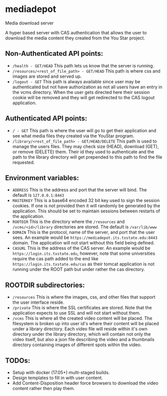 # mediadepot
Media download server

A hyper based server with CAS authentication that allows the user to download the media content they created from the You Star project.

## Non-Authenticated API points:
* `/health - GET/HEAD` This path lets us know that the server is running.
* `/resources/<rest_of_file_path> - GET/HEAD` This path is where css and images are stored and served up.
* `/logout - GET` This path is always available since user may be authenticated but not have authorization as not all users have an entry in the vcms directory. When the user gets directed here their session cookie will be removed and they will get redirected to the CAS logout application.

## Authenticated API points:
* `/ - GET` This path is where the user will go to get their application and see what media files they created via the YouStar program.
* `/library/<rest_of_file_path> - GET/HEAD/DELETE` This path is used to manage the users files. They may check size (HEAD), download (GET), or remove (DELETE) them. Their id they used to authenticate and the path to the library directory will get prepended to this path to find the file requested.

## Environment variables:
* `ADDRESS` This is the address and port that the server will bind. The default is `127.0.0.1:8443`
* `MASTERKEY` This is a base64 encoded 32 bit key used to sign the session cookies. If one is not provided then it will randomly be generated by the application. This should be set to maintain sessions between restarts of the application.
* `ROOTDIR` This is the directory where the `/resources` and `/vcms/<id>/library` directories are stored.  The default is `/var/lib/www`
* `DOMAIN` This is the protocol, name of the server, and port that the user sees. An example would be `https://mediadepot.its.txstate.edu:8443` domain. The application will not start without this field being defined.
* `CASURL` This is the address of the CAS server. An example would be `https://login.its.txstate.edu`, however, note that some universities require the cas path added to the end like `https://login.its.txstate.edu/cas` as their tomcat application is not running under the ROOT path but under rather the cas directory.

## ROOTDIR subdirectories:
* `/resources` This is where the images, css, and other files that support the user interface reside.
* `/private` This is where the SSL certificates are stored. Note that the application expects to use SSL and will not start without them.
* `/vcms` This is where all the created video content will be placed. The filesystem is broken up into user id's where their content will be placed under a library directory. Each video file will reside within it's own directory under the library directory, which will contain not only the video itself, but also a json file describing the video and a thumbnails directory containing images of different spots within the video.

## TODOs:
* Setup with docker (17.05+) multi-staged builds.
* Design templates to fill in with user content.
* Add Content-Disposition header force browsers to download the video content rather then play them.
